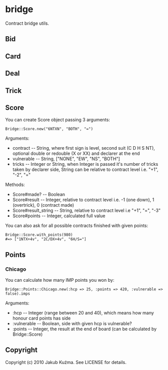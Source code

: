 # bridge

Contract bridge utils.

## Bid

## Card

## Deal

## Trick

## Score

You can create Score object passing 3 arguments:
```
Bridge::Score.new("6NTXN", "BOTH", "=")
```

Arguments:

* contract -- String, where first sign is level, second suit (C D H S NT), optional double or redouble (X or XX) and declarer at the end
* vulnerable -- String, ["NONE", "EW", "NS", "BOTH"]
* tricks -- Integer or String, when Integer is passed it's number of tricks taken by declarer side, String can be relative to contract level i.e. "+1", "-2", "="

Methods:

* Score#made? -- Boolean
* Score#result -- Integer, relative to contract level i.e. -1 (one down), 1 (overtrick), 0 (contract made)
* Score#result_string -- String, relative to contract level i.e "+1", "=", "-3"
* Score#points -- Integer, calculated full value

You can also ask for all possible contracts finished with given points:
```
Bridge::Score.with_points(980)
#=> ["1NTX+4v", "2C/DX+4v", "6H/S="]
```

## Points

### Chicago

You can calculate how many IMP points you won by:
```
Bridge::Points::Chicago.new(:hcp => 25, :points => 420, :vulnerable => false).imps
```

Arguments:

* :hcp -- Integer (range between 20 and 40), which means how many honour card points has side
* :vulnerable -- Boolean, side with given hcp is vulnerable?
* :points -- Integer, the result at the end of board (can be calculated by Bridge::Score)

## Copyright

Copyright (c) 2010 Jakub Kuźma. See LICENSE for details.
